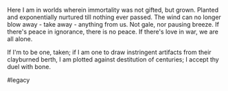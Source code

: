Here I am in worlds wherein immortality was not gifted, but grown. Planted and exponentially nurtured till nothing ever passed. The wind can no longer blow away - take away - anything from us. Not gale, nor pausing breeze.
If there's peace in ignorance, there is no peace.
If there's love in war, we are all alone.

If I'm to be one, taken; if I am one to draw instringent artifacts from their clayburned berth, I am plotted against destitution of centuries;
I accept thy duel with bone.

#legacy